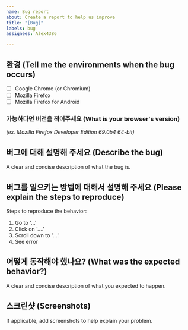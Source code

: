 ```yaml
---
name: Bug report
about: Create a report to help us improve
title: "[Bug]"
labels: bug
assignees: Alex4386

---
```


## 환경 (Tell me the environments when the bug occurs)
* [ ] Google Chrome (or Chromium)  
* [ ] Mozilla Firefox
* [ ] Mozilla Firefox for Android

### 가능하다면 버전을 적어주세요 (What is your browser's version)
*(ex. Mozilla Firefox Developer Edition 69.0b4 64-bit)*


## 버그에 대해 설명해 주세요 (Describe the bug)
A clear and concise description of what the bug is.

## 버그를 일으키는 방법에 대해서 설명해 주세요 (Please explain the steps to reproduce)
Steps to reproduce the behavior:
1. Go to '...'
2. Click on '....'
3. Scroll down to '....'
4. See error

## 어떻게 동작해야 했나요? (What was the expected behavior?)
A clear and concise description of what you expected to happen.

## 스크린샷 (Screenshots)
If applicable, add screenshots to help explain your problem.
